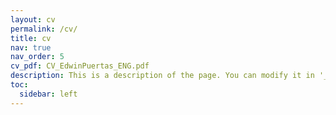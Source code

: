```yaml
---
layout: cv
permalink: /cv/
title: cv
nav: true
nav_order: 5
cv_pdf: CV_EdwinPuertas_ENG.pdf
description: This is a description of the page. You can modify it in '_pages/cv.md'. You can also change or remove the top pdf download button.
toc:
  sidebar: left
---
```

